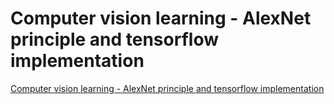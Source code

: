 # Computer vision learning - AlexNet principle and tensorflow implementation
[Computer vision learning - AlexNet principle and tensorflow implementation](https://aiwithcloud.com/2022/09/19/computer_vision_learning___alexnet_principle_and_tensorflow_implementation/)